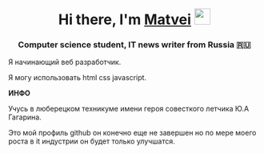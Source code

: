<h1 align="center">Hi there, I'm <a href="https://daniilshat.ru/" target="_blank">Matvei</a> 
<img src="https://github.com/blackcater/blackcater/raw/main/images/Hi.gif" height="32"/></h1>
<h3 align="center">Computer science student, IT news writer from Russia 🇷🇺</h3>
Я начинающий веб разработчик.

Я могу использовать html css javascript.


**ИНФО**


Учусь в люберецком техникуме имени героя совесткого летчика Ю.А Гагарина.


Это мой профиль github он конечно еще не завершен но по мере моего роста в it индустрии он будет только улучшатся.







